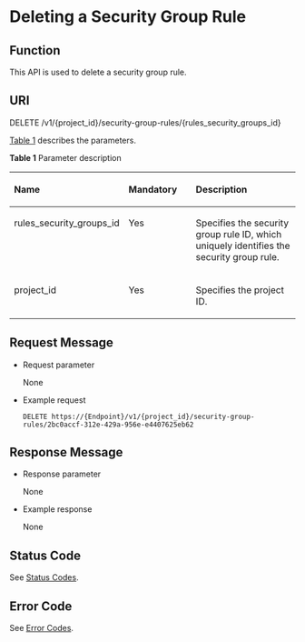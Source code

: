 # Deleting a Security Group Rule<a name="vpc_sg01_0008"></a>

## Function<a name="section4195542395259"></a>

This API is used to delete a security group rule.

## URI<a name="section5844660495259"></a>

DELETE /v1/\{project\_id\}/security-group-rules/\{rules\_security\_groups\_id\}

[Table 1](#table1939240195259)  describes the parameters.

**Table  1**  Parameter description

<a name="table1939240195259"></a>
<table><thead align="left"><tr id="row1961474195259"><th class="cellrowborder" valign="top" width="33.87338733873387%" id="mcps1.2.4.1.1"><p id="p1035476495259"><a name="p1035476495259"></a><a name="p1035476495259"></a><strong id="b842352706195711"><a name="b842352706195711"></a><a name="b842352706195711"></a>Name</strong></p>
</th>
<th class="cellrowborder" valign="top" width="24.632463246324633%" id="mcps1.2.4.1.2"><p id="p1553041195259"><a name="p1553041195259"></a><a name="p1553041195259"></a><strong id="b842352706145619"><a name="b842352706145619"></a><a name="b842352706145619"></a>Mandatory</strong></p>
</th>
<th class="cellrowborder" valign="top" width="41.494149414941496%" id="mcps1.2.4.1.3"><p id="p2600047695259"><a name="p2600047695259"></a><a name="p2600047695259"></a><strong id="b372029376201138"><a name="b372029376201138"></a><a name="b372029376201138"></a>Description</strong></p>
</th>
</tr>
</thead>
<tbody><tr id="row1253681595259"><td class="cellrowborder" valign="top" width="33.87338733873387%" headers="mcps1.2.4.1.1 "><p id="p2796266695259"><a name="p2796266695259"></a><a name="p2796266695259"></a>rules_security_groups_id</p>
</td>
<td class="cellrowborder" valign="top" width="24.632463246324633%" headers="mcps1.2.4.1.2 "><p id="p3612906795259"><a name="p3612906795259"></a><a name="p3612906795259"></a>Yes</p>
</td>
<td class="cellrowborder" valign="top" width="41.494149414941496%" headers="mcps1.2.4.1.3 "><p id="p1165773195259"><a name="p1165773195259"></a><a name="p1165773195259"></a>Specifies the security group rule ID, which uniquely identifies the security group rule.</p>
</td>
</tr>
<tr id="row4225519995259"><td class="cellrowborder" valign="top" width="33.87338733873387%" headers="mcps1.2.4.1.1 "><p id="p137426195259"><a name="p137426195259"></a><a name="p137426195259"></a>project_id</p>
</td>
<td class="cellrowborder" valign="top" width="24.632463246324633%" headers="mcps1.2.4.1.2 "><p id="p3252720195259"><a name="p3252720195259"></a><a name="p3252720195259"></a>Yes</p>
</td>
<td class="cellrowborder" valign="top" width="41.494149414941496%" headers="mcps1.2.4.1.3 "><p id="p10487112"><a name="p10487112"></a><a name="p10487112"></a>Specifies the project ID. </p>
</td>
</tr>
</tbody>
</table>

## Request Message<a name="section3936161695259"></a>

-   Request parameter

    None

-   Example request

    ```
    DELETE https://{Endpoint}/v1/{project_id}/security-group-rules/2bc0accf-312e-429a-956e-e4407625eb62
    ```


## Response Message<a name="section3532656695259"></a>

-   Response parameter

    None

-   Example response

    None


## Status Code<a name="section31981619"></a>

See  [Status Codes](status-codes.md).

## Error Code<a name="section85821649202813"></a>

See  [Error Codes](error-codes.md).

